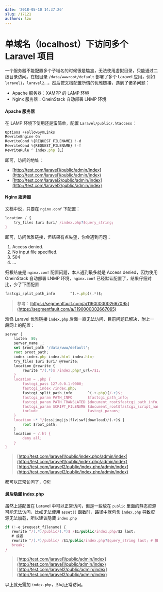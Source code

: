 ```yaml
---
date: '2018-05-10 14:37:26'
slug: /17121
authors: lzw
---
```


# 单域名（localhost）下访问多个 Laravel 项目


一个服务器不能配置多个子域名的时候很是尴尬，无法使用虚拟目录，只能通过二级目录访问。在根目录 `/data/wwwroot/default` 部署了多个 Laravel 应用，例如 `laravel1`，`laravel2`…，然后按文档配置所谓的优雅链接，遇到了诸多问题：

- Apache 服务器：XAMPP 的 LAMP 环境
- Nginx 服务器：OneinStack 自动部署 LNMP 环境


<!-- truncate -->

#### Apache 服务器

在 LAMP 环境下使用还是蛮简单，配置 `Laravel/public/.htaccess`：

```js
Options +FollowSymLinks
RewriteEngine On
RewriteCond %{REQUEST_FILENAME} !-d
RewriteCond %{REQUEST_FILENAME} !-f
RewriteRule ^ index.php [L]
```

即可，访问的地址：

- [http://test.com/laravel1/public/admin/index](http://test.com/laravel1/public/admin/index)
- [http://test.com/laravel2/public/admin/index](http://test.com/laravel2/public/admin/index)

#### Nginx 服务器

文档中说，只要在 `nginx.conf` 下配置：

```js
location / {
    try_files $uri $uri/ /index.php?$query_string;
}
```

即可，访问优雅链接，但结果有点失望，你会遇到问题：

1. Access denied.
2. No input file specified.
3. 504
4. …

归根结底是 `nginx.conf` 配置问题，本人遇到最多就是 Access denied，因为使用 OneinStack 自动部署 LNMP 环境，`nginx.conf` 已经默认配置了，结果仔细对比，少了下面配置

```js
fastcgi_split_path_info       ^(.+.php)(.*)$;
```

> 参考：[https://segmentfault.com/a/1190000002667095](https://segmentfault.com/a/1190000002667095)

难怪 Laravel 优雅链接 `index.php` 后面一直无法访问，目前问题已解决，附上一段网上的配置：

```js
server {
    listen  80;
    server_name _;
    set $root_path '/data/www/default';
    root $root_path;
    index index.php index.html index.htm;
    try_files $uri $uri/ @rewrite;
    location @rewrite {
        rewrite ^/(.*)$ /index.php?_url=/$1;
    }
    location ~ .php {
        fastcgi_pass 127.0.0.1:9000;
        fastcgi_index /index.php;
        fastcgi_split_path_info       ^(.+.php)(/.+)$;
        fastcgi_param PATH_INFO       $fastcgi_path_info;
        fastcgi_param PATH_TRANSLATED $document_root$fastcgi_path_info;
        fastcgi_param SCRIPT_FILENAME $document_root$fastcgi_script_name;
        include                       fastcgi_params;
    }
    location ~* ^/(css|img|js|flv|swf|download)/(.+)$ {
        root $root_path;
    }
    location ~ /.ht {
        deny all;
    }
}
```

> [http://test.com/laravel1/public/index.php/admin/index](http://test.com/laravel1/public/index.php/admin/index)  
> [http://test.com/laravel2/public/index.php/admin/index](http://test.com/laravel2/public/index.php/admin/index)

都可以正常访问了，OK!

#### 最后隐藏 index.php

虽然上述配置在 Laravel 中可以正常访问，但是一些放在 `public` 里面的静态资源可能无法访问，比如无法使用 `asset()` 函数时，路径中就包含 `index.php` 导致资源无法加载，所以建议隐藏 `index.php`

```js
if (!-e $request_filename) {
   rewrite ^/(.*)/public/(.*)$ /$1/public/index.php/$2 last;
   # 或者
   rewrite ^/(.*)/public/ /$1/public/index.php?$query_string last; # 推荐
   break;
}
```

> [http://test.com/laravel1/public/admin/index](http://test.com/laravel1/public/admin/index)  
> [http://test.com/laravel2/public/admin/index](http://test.com/laravel2/public/admin/index)

以上就无需加 `index.php`，即可正常访问。
